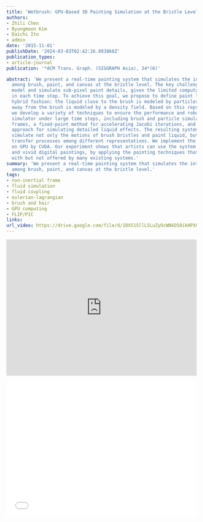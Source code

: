 ```yaml
---
title: 'Wetbrush: GPU-Based 3D Painting Simulation at the Bristle Level'
authors:
- Zhili Chen
- Byungmoon Kim
- Daichi Ito
- admin
date: '2015-11-01'
publishDate: '2024-03-03T02:42:26.893868Z'
publication_types:
- article-journal
publication: '*ACM Trans. Graph. (SIGGRAPH Asia), 34*(6)'

abstract: 'We present a real-time painting system that simulates the interactions
  among brush, paint, and canvas at the bristle level. The key challenge is how to
  model and simulate sub-pixel paint details, given the limited computational resource
  in each time step. To achieve this goal, we propose to define paint liquid in a
  hybrid fashion: the liquid close to the brush is modeled by particles, and the liquid
  away from the brush is modeled by a density field. Based on this representation,
  we develop a variety of techniques to ensure the performance and robustness of our
  simulator under large time steps, including brush and particle simulations in non-inertial
  frames, a fixed-point method for accelerating Jacobi iterations, and a new Eulerian-Lagrangian
  approach for simulating detailed liquid effects. The resulting system can realistically
  simulate not only the motions of brush bristles and paint liquid, but also the liquid
  transfer processes among different representations. We implement the whole system
  on GPU by CUDA. Our experiment shows that artists can use the system to draw realistic
  and vivid digital paintings, by applying the painting techniques that they are familiar
  with but not offered by many existing systems.'
summary: 'We present a real-time painting system that simulates the interactions
  among brush, paint, and canvas at the bristle level.'
tags:
- non-inertial frame
- fluid simulation
- fluid coupling
- eulerian-lagrangian
- brush and hair
- GPU computing
- FLIP/PIC
links:
url_video: https://drive.google.com/file/d/1DX515llL5LuZyOcWNkD58ikHPXG2X8xF/view
---
```


<p align="center">
<iframe width="100%" height="360" src="https://www.youtube.com/embed/gwyqh4d-WU8?si=l3QV_v4xTioQL2z7" title="YouTube video player" frameborder="0" allow="accelerometer; autoplay; clipboard-write; encrypted-media; gyroscope; picture-in-picture; web-share" allowfullscreen></iframe>
</p>
<p align="center">
<iframe width="100%" height="360" src="//player.bilibili.com/player.html?aid=340285792&bvid=BV1x94y1o77B&cid=563601299&p=1" scrolling="no" border="0" frameborder="no" framespacing="0" allowfullscreen="true"> </iframe>
</p>

